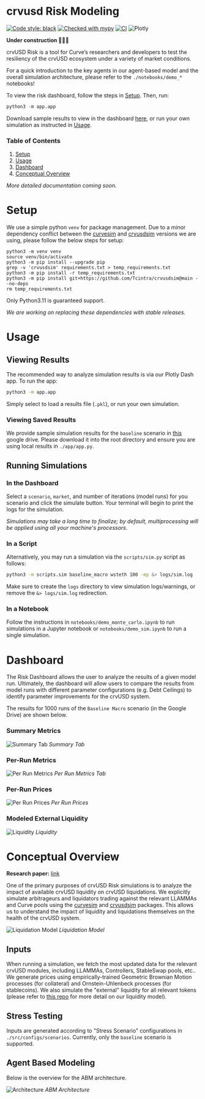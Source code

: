 crvusd Risk Modeling
=======================================

[![Code style: black](https://img.shields.io/badge/code%20style-black-000000.svg)](https://github.com/psf/black)
[![Checked with mypy](http://www.mypy-lang.org/static/mypy_badge.svg)](http://mypy-lang.org/)
[![CI](https://github.com/xenophonlabs/crvUSDrisk/actions/workflows/CI.yml/badge.svg)](https://github.com/xenophonlabs/crvUSDrisk/actions/workflows/CI.yml/badge.svg)
![Plotly](https://img.shields.io/badge/Plotly-%233F4F75.svg?style=flat&logo=plotly&logoColor=white)


**Under construction 👷🏽‍♂️**

crvUSD Risk is a tool for Curve’s researchers and developers to test the resiliency of the crvUSD ecosystem under a variety of market conditions.

For a quick introduction to the key agents in our agent-based model and the overall simulation architecture, please refer to the `./notebooks/demo_*` notebooks! 

To view the risk dashboard, follow the steps in [Setup](#setup). Then, run:

```python
python3 -m app.app
```

Download sample results to view in the dashboard [here](https://drive.google.com/drive/folders/13f6Z8FHI-NTGIbm67hdHpm2Q_IIq9sIs?usp=sharing), or run your own simulation as instructed in [Usage](#usage).

### Table of Contents

1. [Setup](#setup)
2. [Usage](#usage)
3. [Dashboard](#dashboard)
4. [Conceptual Overview](#conceptual-overview)

*More detailed documentation coming soon.*

# Setup

We use a simple python `venv` for package management. Due to a minor dependency conflict between the [curvesim](https://github.com/curveresearch/curvesim/tree/main) and [crvusdsim](https://github.com/0xreviews/crvusdsim) versions we are using, please follow the below steps for setup:

```
python3 -m venv venv
source venv/bin/activate
python3 -m pip install --upgrade pip
grep -v 'crvusdsim' requirements.txt > temp_requirements.txt
python3 -m pip install -r temp_requirements.txt
python3 -m pip install git+https://github.com/Tcintra/crvusdsim@main --no-deps
rm temp_requirements.txt
```

Only Python3.11 is guaranteed support.

*We are working on replacing these dependencies with stable releases.*

# Usage

## Viewing Results

The recommended way to analyze simulation results is via our Plotly Dash app. To run the app:

```bash
python3 -m app.app
```

Simply select to load a results file (`.pkl`), or run your own simulation.

### Viewing Saved Results

We provide sample simulation results for the `baseline` scenario in [this](https://drive.google.com/drive/folders/13f6Z8FHI-NTGIbm67hdHpm2Q_IIq9sIs?usp=sharing) google drive. Please download it into the root directory and ensure you are using local results in `./app/app.py`.

## Running Simulations

### In the Dashboard

Select a `scenario`, `market`, and number of iterations (model runs) for you scenario and click the simulate button. Your terminal will begin to print the logs for the simulation. 

*Simulations may take a long time to finalize; by default, multiprocessing will be applied using all your machine's processors*.

### In a Script

Alternatively, you may run a simulation via the `scripts/sim.py` script as follows:

```bash
python3 -m scripts.sim baseline_macro wsteth 100 -mp &> logs/sim.log
```

Make sure to create the `logs` directory to view simulation logs/warnings, or remove the `&> logs/sim.log` redirection.

### In a Notebook

Follow the instructions in `notebooks/demo_monte_carlo.ipynb` to run simulations in a Jupyter notebook or `notebooks/demo_sim.ipynb` to run a single simulation.

# Dashboard

The Risk Dashboard allows the user to analyze the results of a given model run. Ultimately, the dashboard will allow users to compare the results from model runs with different parameter configurations (e.g. Debt Ceilings) to identify parameter improvements for the crvUSD system.

The results for 1000 runs of the `Baseline Macro` scenario (in the Google Drive) are shown below.

### Summary Metrics

![Summary Tab](./figs/samples/summary.png)
*Summary Tab*

### Per-Run Metrics
![Per Run Metrics](./figs/samples/per_run_metrics.png)
*Per Run Metrics Tab*

### Per-Run Prices
![Per Run Prices](./figs/samples/per_run_prices.png)
*Per Run Prices*

### Modeled External Liquidity
![Liquidity](./figs/samples/liquidity.png)
*Liquidity*

# Conceptual Overview

**Research paper:** [link](https://xenophonlabs.com/papers/_INTERNAL__An_ABS_Engine_for_crvUSD.pdf)

One of the primary purposes of crvUSD Risk simulations is to analyze the impact of available crvUSD liquidity on crvUSD liquidations. We explicitly simulate arbitrageurs and liquidators trading against the relevant LLAMMAs and Curve pools using the [curvesim](https://github.com/curveresearch/curvesim/tree/main) and [crvusdsim](https://github.com/0xreviews/crvusdsim) packages. This allows us to understand the impact of liquidity and liquidations themselves on the health of the crvUSD system.

![Liquidation Model](./figs/samples/oracle_risk.png)
*Liquidation Model*

## Inputs

When running a simulation, we fetch the most updated data for the relevant crvUSD modules, including LLAMMAs, Controllers, StableSwap pools, etc.. We generate prices using empirically-trained Geometric Brownian Motion processes (for collateral) and Ornstein-Uhlenbeck processes (for stablecoins). We also simulate the "external" liquidity for all relevant tokens (please refer to [this repo](https://github.com/xenophonlabs/oneinch-quotes) for more detail on our liquidity model).

## Stress Testing

Inputs are generated according to "Stress Scenario" configurations in `./src/configs/scenarios`. Currently, only the `baseline` scenario is supported.

## Agent Based Modeling

Below is the overview for the ABM architecture.

![Architecture](/figs/samples/architecture.png)
*ABM Architecture*